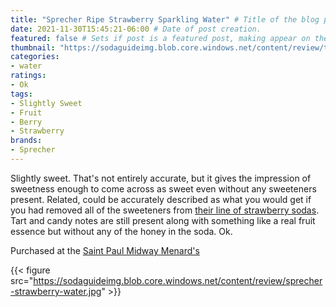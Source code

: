 ```yaml
---
title: "Sprecher Ripe Strawberry Sparkling Water" # Title of the blog post.
date: 2021-11-30T15:45:21-06:00 # Date of post creation.
featured: false # Sets if post is a featured post, making appear on the home page side bar.
thumbnail: "https://sodaguideimg.blob.core.windows.net/content/review/thumbs/sprecher-strawberry-water.jpg" # Sets thumbnail image appearing inside card on homepage.
categories:
- water
ratings:
- Ok
tags:
- Slightly Sweet
- Fruit
- Berry
- Strawberry
brands:
- Sprecher
---
```


Slightly sweet. That's not entirely accurate, but it gives the impression of sweetness enough to come across as sweet even without any sweeteners present. Related, could be accurately described as what you would get if you had removed all of the sweeteners from [their line of strawberry sodas](../sprecher-strawberry). Tart and candy notes are still present along with something like a real fruit essence but without any of the honey in the soda. Ok.

Purchased at the [Saint Paul Midway Menard's](https://www.menards.com/main/storeDetails.html?store=3181)

{{< figure src="https://sodaguideimg.blob.core.windows.net/content/review/sprecher-strawberry-water.jpg" >}}